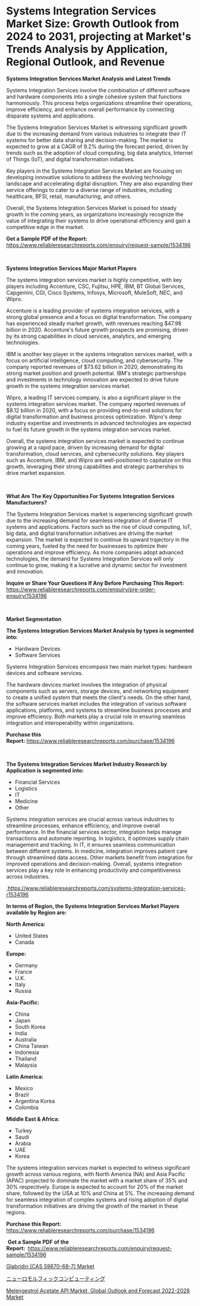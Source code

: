 <p><h1>Systems Integration Services Market Size: Growth Outlook from 2024 to 2031, projecting at Market's Trends Analysis by Application, Regional Outlook, and Revenue</h1></p><p><strong>Systems Integration Services Market Analysis and Latest Trends</strong></p>
<p><p>Systems Integration Services involve the combination of different software and hardware components into a single cohesive system that functions harmoniously. This process helps organizations streamline their operations, improve efficiency, and enhance overall performance by connecting disparate systems and applications.</p><p>The Systems Integration Services Market is witnessing significant growth due to the increasing demand from various industries to integrate their IT systems for better data sharing and decision-making. The market is expected to grow at a CAGR of 9.2% during the forecast period, driven by trends such as the adoption of cloud computing, big data analytics, Internet of Things (IoT), and digital transformation initiatives.</p><p>Key players in the Systems Integration Services Market are focusing on developing innovative solutions to address the evolving technology landscape and accelerating digital disruption. They are also expanding their service offerings to cater to a diverse range of industries, including healthcare, BFSI, retail, manufacturing, and others.</p><p>Overall, the Systems Integration Services Market is poised for steady growth in the coming years, as organizations increasingly recognize the value of integrating their systems to drive operational efficiency and gain a competitive edge in the market.</p></p>
<p><strong>Get a Sample PDF of the Report:&nbsp;</strong> <a href="https://www.reliableresearchreports.com/enquiry/request-sample/1534196">https://www.reliableresearchreports.com/enquiry/request-sample/1534196</a></p>
<p>&nbsp;</p>
<p><strong>Systems Integration Services Major Market Players</strong></p>
<p><p>The systems integration services market is highly competitive, with key players including Accenture, CSC, Fujitsu, HPE, IBM, BT Global Services, Capgemini, CGI, Cisco Systems, Infosys, Microsoft, MuleSoft, NEC, and Wipro.</p><p>Accenture is a leading provider of systems integration services, with a strong global presence and a focus on digital transformation. The company has experienced steady market growth, with revenues reaching $47.98 billion in 2020. Accenture's future growth prospects are promising, driven by its strong capabilities in cloud services, analytics, and emerging technologies.</p><p>IBM is another key player in the systems integration services market, with a focus on artificial intelligence, cloud computing, and cybersecurity. The company reported revenues of $73.62 billion in 2020, demonstrating its strong market position and growth potential. IBM's strategic partnerships and investments in technology innovation are expected to drive future growth in the systems integration services market.</p><p>Wipro, a leading IT services company, is also a significant player in the systems integration services market. The company reported revenues of $8.12 billion in 2020, with a focus on providing end-to-end solutions for digital transformation and business process optimization. Wipro's deep industry expertise and investments in advanced technologies are expected to fuel its future growth in the systems integration services market.</p><p>Overall, the systems integration services market is expected to continue growing at a rapid pace, driven by increasing demand for digital transformation, cloud services, and cybersecurity solutions. Key players such as Accenture, IBM, and Wipro are well-positioned to capitalize on this growth, leveraging their strong capabilities and strategic partnerships to drive market expansion.</p></p>
<p>&nbsp;</p>
<p><strong>What Are The Key Opportunities For Systems Integration Services Manufacturers?</strong></p>
<p><p>The Systems Integration Services market is experiencing significant growth due to the increasing demand for seamless integration of diverse IT systems and applications. Factors such as the rise of cloud computing, IoT, big data, and digital transformation initiatives are driving the market expansion. The market is expected to continue its upward trajectory in the coming years, fueled by the need for businesses to optimize their operations and improve efficiency. As more companies adopt advanced technologies, the demand for Systems Integration Services will only continue to grow, making it a lucrative and dynamic sector for investment and innovation.</p></p>
<p><strong>Inquire or Share Your Questions If Any Before Purchasing This Report:</strong> <a href="https://www.reliableresearchreports.com/enquiry/pre-order-enquiry/1534196">https://www.reliableresearchreports.com/enquiry/pre-order-enquiry/1534196</a></p>
<p>&nbsp;</p>
<p><strong>Market Segmentation</strong></p>
<p><strong>The Systems Integration Services Market Analysis by types is segmented into:</strong></p>
<p><ul><li>Hardware Devices</li><li>Software Services</li></ul></p>
<p><p>Systems Integration Services encompass two main market types: hardware devices and software services. </p><p>The hardware devices market involves the integration of physical components such as servers, storage devices, and networking equipment to create a unified system that meets the client's needs. On the other hand, the software services market includes the integration of various software applications, platforms, and systems to streamline business processes and improve efficiency. Both markets play a crucial role in ensuring seamless integration and interoperability within organizations.</p></p>
<p><strong>Purchase this Report:&nbsp;</strong><a href="https://www.reliableresearchreports.com/purchase/1534196">https://www.reliableresearchreports.com/purchase/1534196</a></p>
<p>&nbsp;</p>
<p><strong>The Systems Integration Services Market Industry Research by Application is segmented into:</strong></p>
<p><ul><li>Financial Services</li><li>Logistics</li><li>IT</li><li>Medicine</li><li>Other</li></ul></p>
<p><p>Systems integration services are crucial across various industries to streamline processes, enhance efficiency, and improve overall performance. In the financial services sector, integration helps manage transactions and automate reporting. In logistics, it optimizes supply chain management and tracking. In IT, it ensures seamless communication between different systems. In medicine, integration improves patient care through streamlined data access. Other markets benefit from integration for improved operations and decision-making. Overall, systems integration services play a key role in enhancing productivity and competitiveness across industries.</p></p>
<p><a href="https://www.reliableresearchreports.com/systems-integration-services-r1534196">&nbsp;https://www.reliableresearchreports.com/systems-integration-services-r1534196</a></p>
<p><strong>In terms of Region, the Systems Integration Services Market Players available by Region are:</strong></p>
<p>
    <p> <strong> North America: </strong>
        <ul>
            <li>United States</li>
            <li>Canada</li>
        </ul>
        </p> 
    <p> <strong> Europe: </strong>
        <ul>
            <li>Germany</li>
            <li>France</li>
            <li>U.K.</li>
            <li>Italy</li>
            <li>Russia</li>
        </ul>
        </p> 
    <p> <strong> Asia-Pacific: </strong>
        <ul>
            <li>China</li>
            <li>Japan</li>
            <li>South Korea</li>
            <li>India</li>
            <li>Australia</li>
            <li>China Taiwan</li>
            <li>Indonesia</li>
            <li>Thailand</li>
            <li>Malaysia</li>
        </ul>
        </p> 
    <p> <strong> Latin America: </strong>
        <ul>
            <li>Mexico</li>
            <li>Brazil</li>
            <li>Argentina Korea</li>
            <li>Colombia</li>
        </ul>
        </p> 
    <p> <strong> Middle East & Africa: </strong>
        <ul>
            <li>Turkey</li>
            <li>Saudi</li>
            <li>Arabia</li>
            <li>UAE</li>
            <li>Korea</li>
        </ul>
    </p>
    </p>
<p><p>The systems integration services market is expected to witness significant growth across various regions, with North America (NA) and Asia Pacific (APAC) projected to dominate the market with a market share of 35% and 30% respectively. Europe is expected to account for 20% of the market share, followed by the USA at 10% and China at 5%. The increasing demand for seamless integration of complex systems and rising adoption of digital transformation initiatives are driving the growth of the market in these regions.</p></p>
<p><strong>Purchase this Report: </strong><a href="https://www.reliableresearchreports.com/purchase/1534196">https://www.reliableresearchreports.com/purchase/1534196</a></p>
<p>&nbsp;<strong>Get a Sample PDF of the Report:&nbsp;&nbsp;</strong><a href="https://www.reliableresearchreports.com/enquiry/request-sample/1534196">https://www.reliableresearchreports.com/enquiry/request-sample/1534196</a></p>
<p><strong></strong></p>
<p><p><a href="https://issuu.com/reportprime-2/docs/glabridin-cas-59870-68-7-market-size-2030.pptx">Glabridin (CAS 59870-68-7) Market</a></p><p><a href="https://github.com/CarlieShields/Market-Research-Report-List-1/blob/main/579248660088.md">ニューロモルフィックコンピューティング</a></p><p><a href="https://www.linkedin.com/pulse/melengestrol-acetate-api-market-global-outlook-forecast-2022-2028-8cide">Melengestrol Acetate API Market, Global Outlook and Forecast 2022-2028 Market</a></p></p>